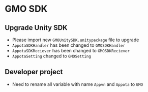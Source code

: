 # GMO SDK

## Upgrade Unity SDK
- Please import new `GMOUnitySDK.unitypackage` file to upgrade
- `AppotaSDKHandler` has been changed to `GMOSDKHandler`
- `AppotaSDKReciever` has been changed to `GMOSDKReciever`
- `AppotaSetting` changed to `GMOSetting`

## Developer project
- Need to rename all variable with name `Appvn` and `Appota` to `GMO`
